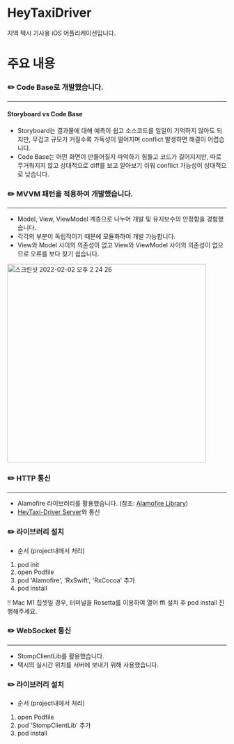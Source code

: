 # HeyTaxiDriver

지역 택시 기사용 iOS 어플리케이션입니다.

# 주요 내용

### ✏️ Code Base로 개발했습니다.
---------------------------------
#### Storyboard vs Code Base
* Storyboard는 결과물에 대해 예측이 쉽고 소스코드를 일일이 기억하지 않아도 되지만, 무겁고 규모가 커질수록 가독성이 떨어지며 conflict 발생하면 해결이 어렵습니다.
* Code Base는 어떤 화면이 만들어질지 파악하기 힘들고 코드가 길어지지만, 따로 무거워지지 않고 상대적으로 diff를 보고 알아보기 쉬워 conflict 가능성이 상대적으로 낮습니다.

### ✏️ MVVM 패턴을 적용하여 개발했습니다.
---------------------------------
* Model, View, ViewModel 계층으로 나누어 개발 및 유지보수의 안정함을 경험했습니다.
* 각각의 부분이 독립적이기 때문에 모듈화하여 개발 가능합니다.
* View와 Model 사이의 의존성이 없고 View와 ViewModel 사이의 의존성이 없으므로 오류를 보다 찾기 쉽습니다.

<img width="456" alt="스크린샷 2022-02-02 오후 2 24 26" src="https://user-images.githubusercontent.com/90949515/152097736-8deb9eb2-0419-4682-8866-8ffe74dc382a.png">

### ✏️ HTTP 통신
----------------------------------
* Alamofire 라이브러리를 활용했습니다. (참조: [Alamofire Library](https://github.com/Alamofire/Alamofire))
* [HeyTaxi-Driver Server](https://github.com/jeyog/heytaxi)와 통신

### ✏️ 라이브러리 설치
* 순서 (project내에서 처리)
1. pod init
2. open Podfile
3. pod 'Alamofire', 'RxSwift', 'RxCocoa' 추가
4. pod install

‼️ Mac M1 칩셋일 경우, 터미널을 Rosetta를 이용하여 열어 ffi 설치 후 pod install 진행해주세요.

### ✏️ WebSocket 통신
-----------------------------------
* StompClientLib를 활용했습니다.
* 택시의 실시간 위치를 서버에 보내기 위해 사용했습니다.

### ✏️ 라이브러리 설치
* 순서 (project내에서 처리)
1. open Podfile
2. pod 'StompClientLib' 추가
3. pod install

